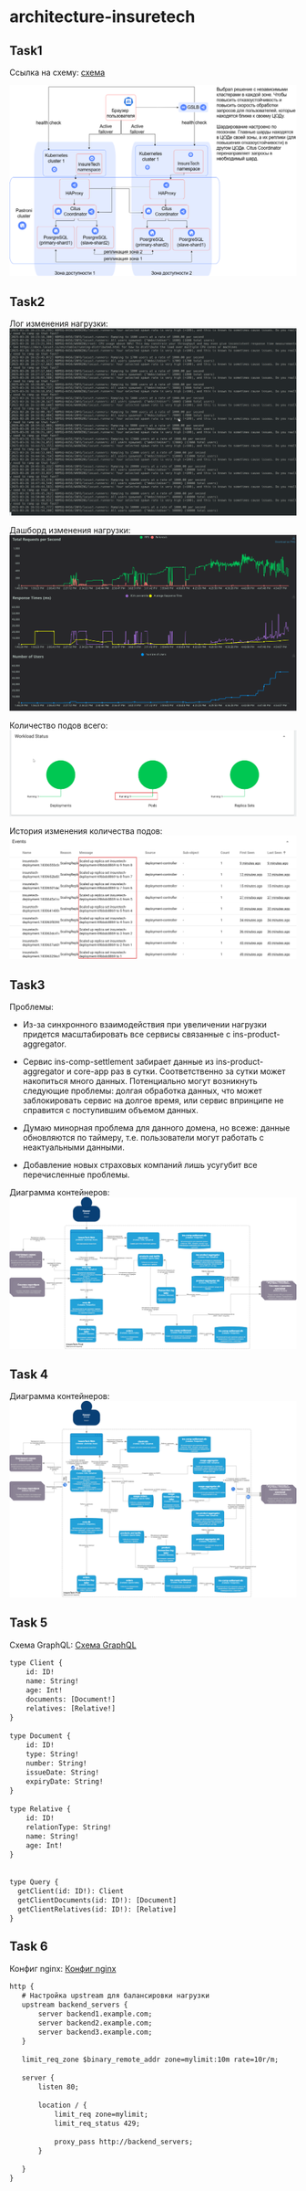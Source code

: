 # architecture-insuretech

## Task1
Ссылка на схему: [схема](https://raw.githubusercontent.com/kihana/architecture-insuretech/refs/heads/sprint6/Task1/InureTech_%D1%82%D0%B5%D1%85%D0%BD%D0%BE%D0%BB%D0%BE%D0%B3%D0%B8%D1%87%D0%B5%D1%81%D0%BA%D0%B0%D1%8F%20%D0%B0%D1%80%D1%85%D0%B8%D1%82%D0%B5%D0%BA%D1%82%D1%83%D1%80%D0%B0_to-be.xml)

![схема](https://github.com/kihana/architecture-insuretech/blob/sprint6/Task1/InureTech_%D1%82%D0%B5%D1%85%D0%BD%D0%BE%D0%BB%D0%BE%D0%B3%D0%B8%D1%87%D0%B5%D1%81%D0%BA%D0%B0%D1%8F%20%D0%B0%D1%80%D1%85%D0%B8%D1%82%D0%B5%D0%BA%D1%82%D1%83%D1%80%D0%B0_to-be.drawio.png)

## Task2
Лог изменения нагрузки:
![Лог изменения нагрузки](Task2/logs_load.png)

Дашборд изменения нагрузки:
![Дашборд изменения нагрузки](Task2/dashboard_load.png)

Количество подов всего:
![Количество подов всего](Task2/dashbord_pods.png)

История изменения количества подов:
![История изменения количества подов](Task2/history_pods.png)

## Task3

Проблемы:

- Из-за синхронного взаимодействия при увеличении нагрузки придется масштабировать все сервисы связанные с ins-product-aggregator.

- Сервис ins-comp-settlement забирает данные из ins-product-aggregator и core-app раз в сутки. Соответственно за сутки может накопиться много данных. Потенциально могут возникнуть следующие проблемы: долгая обработка данных, что может заблокировать сервис на долгое время, или сервис впринципе не справится с поступившим объемом данных.

- Думаю минорная проблема для данного домена, но всеже: данные обновляются по таймеру, т.е. пользователи могут работать с неактуальными данными.

- Добавление новых страховых компаний лишь усугубит все перечисленные проблемы.

Диаграмма контейнеров:
![Диаграмма контейнеров](Task3/InsureTech_C4_сontainer-diagram.drawio.png)

## Task 4

Диаграмма контейнеров:
![Диаграмма контейнеров](Task4/InsureTech_C4_сontainer-diagram.drawio.png)

## Task 5

Схема GraphQL: 
[Схема GraphQL](Task5/client-info.gql)

```
type Client {
    id: ID!
    name: String!
    age: Int!
    documents: [Document!]
    relatives: [Relative!]
}

type Document {
    id: ID!
    type: String!
    number: String!
    issueDate: String!
    expiryDate: String!
}
     
type Relative {
    id: ID!
    relationType: String!
    name: String!
    age: Int!
}


type Query {
  getClient(id: ID!): Client
  getClientDocuments(id: ID!): [Document]
  getClientRelatives(id: ID!): [Relative]
}
```

## Task 6

Конфиг nginx: 
[Конфиг nginx](Task6/nginx.conf)

```
http {
   # Настройка upstream для балансировки нагрузки
   upstream backend_servers {
       server backend1.example.com;
       server backend2.example.com;
       server backend3.example.com;
   }

   limit_req_zone $binary_remote_addr zone=mylimit:10m rate=10r/m;

   server {
       listen 80;

       location / {
           limit_req zone=mylimit;
           limit_req_status 429;

           proxy_pass http://backend_servers;
       }

   }
}
```